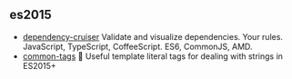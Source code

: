 ## es2015

- [dependency-cruiser](https://github.com/sverweij/dependency-cruiser) Validate and visualize dependencies. Your rules. JavaScript, TypeScript, CoffeeScript. ES6, CommonJS, AMD.
- [common-tags](https://github.com/zspecza/common-tags) 🔖 Useful template literal tags for dealing with strings in ES2015+